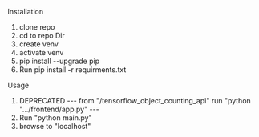 Installation

1. clone repo
2. cd to repo Dir
3. create venv
4. activate venv
5. pip install --upgrade pip
6. Run pip install -r requirments.txt

Usage

1. DEPRECATED --- from "<cwd>/tensorflow_object_counting_api" run "python ".../frontend/app.py" ---
1. Run "python main.py"
2. browse to "localhost"
